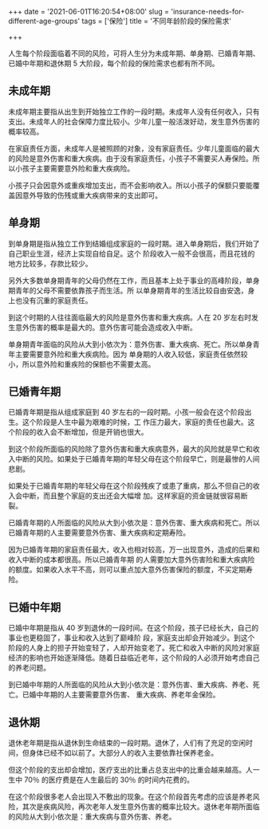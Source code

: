 +++
date = '2021-06-01T16:20:54+08:00'
slug = 'insurance-needs-for-different-age-groups'
tags = ['保险']
title = '不同年龄阶段的保险需求'

+++

人生每个阶段面临着不同的风险，可将人生分为未成年期、单身期、已婚青年期、已婚中年期和退休期 5 大阶段，每个阶段的保险需求也都有所不同。

## 未成年期

未成年期主要指从出生到开始独立工作的一段时期。未成年人没有任何收入，只有支出。未成年人的社会保障力度比较小。少年儿童一般活泼好动，发生意外伤害的概率较高。

在家庭责任方面，未成年人是被照顾的对象，没有家庭责任。少年儿童面临的最大的风险是意外伤害和重大疾病。由于没有家庭责任，小孩子不需要买人寿保险。所以小孩子主要需要意外险和重大疾病险。

小孩子只会因意外或重疾增加支出，而不会影响收入。所以小孩子的保额只要能覆盖因意外导致的伤残或重大疾病带来的支出即可。

## 单身期

到单身期是指从独立工作到结婚组成家庭的一段时期。进入单身期后，我们开始了自己职业生涯，经济上实现自给自足。这个
阶段收入一般不会很高，而且花钱的地方比较多，存款比较少。

另外大多数单身期青年的父母仍然在工作，而且基本上处于事业的高峰阶段，单身期青年的父母不需要依靠孩子而生活。所
以单身期青年的生活比较自由安逸，身上也没有沉重的家庭责任。

到这个时期的人往往面临最大的风险是意外伤害和重大疾病。人在 20 岁左右时发生意外伤害的概率是最大的。意外伤害可能会造成收入中断。

单身期青年面临的风险从大到小依次为：意外伤害、重大疾病、死亡。所以单身青年主要需要意外险和重大疾病险。因为
单身期的人收入较低，家庭责任依然较小，所以意外险和重疾险的保额也不需要太高。

## 已婚青年期

已婚青年期是指从组成家庭到 40 岁左右的一段时期。小孩一般会在这个阶段出生。这个阶段是人生中最为艰难的时候，工
作压力最大，家庭的责任也最大。这个阶段的收入会不断增加，但是开销也很大。

到这个阶段所面临的风险除了意外伤害和重大疾病意外，最大的风险就是早亡和收入中断的风险。如果处于已婚青年期的年轻父母在这个阶段早亡，则是最惨的人间悲剧。

如果处于已婚青年期的年轻父母在这个阶段残疾了或患了重病，那么不但自己的收入会中断，而且整个家庭的支出还会大幅增
加。这样家庭的资金链就很容易断裂。

已婚青年期的人所面临的风险从大到小依次是：意外伤害、重大疾病和死亡。所以已婚青年期的人主要需要意外伤害、重大疾病和定期寿险。

因为已婚青年期的家庭责任最大，收入也相对较高，万一出现意外，造成的后果和收入中断的成本都很高。所以已婚青年期
的人需要加大意外伤害险和重大疾病险的额度。如果收入水平不高，则可以重点加大意外伤害保险的额度，不买定期寿险。

## 已婚中年期

已婚中年期是指从 40 岁到退休的一段时间。在这个阶段，孩子已经长大，自己的事业也更稳固了，事业和收入达到了巅峰阶
段，家庭支出却会开始减少。到这个阶段的人身上的担子开始变轻了，人却开始变老了。死亡和收入中断的风险对家庭经济的影响也开始逐渐降低。随着日益临近老年，这个阶段的人必须开始考虑自己的养老问题。

到已婚中年期的人所面临的风险从大到小依次是：意外伤害、重大疾病、养老、死亡。已婚中年期的人主要需要意外伤害、
重大疾病、养老年金保险。

## 退休期

退休老年期是指从退休到生命结束的一段时期。退休了，人们有了充足的空闲时间，但身体已经不如以前了。大部分人的收入主要依靠社保养老金。

但这个阶段的支出却会增加，医疗支出的比重占总支出中的比重会越来越高。人一生中 70％ 的医疗费是在人生最后的 30％ 的时间内花费的。

在这个阶段很多老人会出现入不敷出的现象。在这个阶段首先考虑的应该是养老风险，其次是疾病风险，再次老年人发生意外伤害的概率比较大。退休老年期所面临的风险从大到小依次是：重大疾病与意外伤害、养老。
